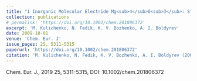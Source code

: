 ```yaml
---
title: "1 Inorganic Molecular Electride Mg<sub>4</sub>O<sub>3</sub>: Structure, Bonding and Nonlinear Optical Properties"
collection: publications
# permalink: 'https://doi.org/10.1002/chem.201806372'
excerpt: 'M. Kulichenko, N. Fedik, K. V. Bozhenko, A. I. Boldyrev'
date: 2009-10-01
venue: 'Chem. Eur. J'
issue_pages: 25, 5311-5315
paperurl: 'https://doi.org/10.1002/chem.201806372'
citation: 'M. Kulichenko, N. Fedik, K. V. Bozhenko, A. I. Boldyrev (2009). &quot;Paper Title Number 1.&quot; <i>Journal 1</i>. 1(1).'
---
```

Chem. Eur. J., 2019 25, 5311-5315, DOI: 10.1002/chem.201806372 


